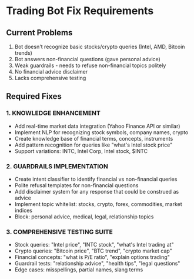 # Trading Bot Fix Requirements

## Current Problems
1. Bot doesn't recognize basic stocks/crypto queries (Intel, AMD, Bitcoin trends)
2. Bot answers non-financial questions (gave personal advice)
3. Weak guardrails - needs to refuse non-financial topics politely
4. No financial advice disclaimer
5. Lacks comprehensive testing

## Required Fixes

### 1. KNOWLEDGE ENHANCEMENT
- Add real-time market data integration (Yahoo Finance API or similar)
- Implement NLP for recognizing stock symbols, company names, crypto
- Create knowledge base of financial terms, concepts, instruments
- Add pattern recognition for queries like "what's Intel stock price"
- Support variations: INTC, Intel Corp, Intel stock, $INTC

### 2. GUARDRAILS IMPLEMENTATION
- Create intent classifier to identify financial vs non-financial queries
- Polite refusal templates for non-financial questions
- Add disclaimer system for any response that could be construed as advice
- Implement topic whitelist: stocks, crypto, forex, commodities, market indices
- Block: personal advice, medical, legal, relationship topics

### 3. COMPREHENSIVE TESTING SUITE
- Stock queries: "Intel price", "INTC stock", "what's Intel trading at"
- Crypto queries: "Bitcoin price", "BTC trend", "crypto market cap"
- Financial concepts: "what is P/E ratio", "explain options trading"
- Guardrail tests: "relationship advice", "health tips", "legal questions"
- Edge cases: misspellings, partial names, slang terms
